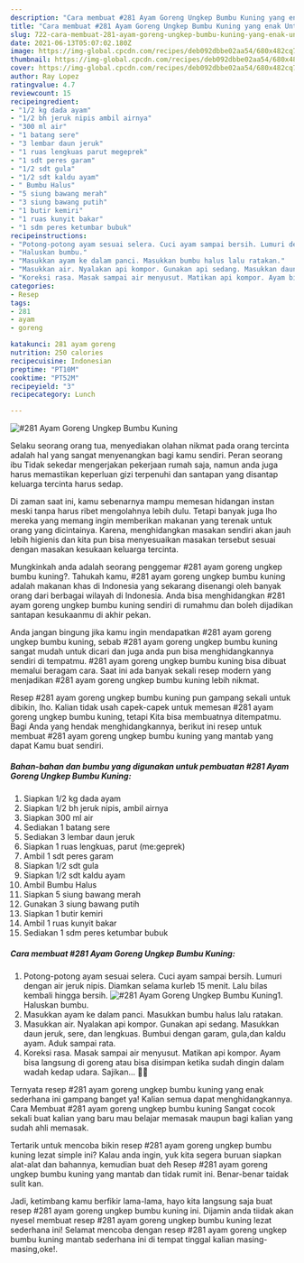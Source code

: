 ```yaml
---
description: "Cara membuat #281 Ayam Goreng Ungkep Bumbu Kuning yang enak Untuk Jualan"
title: "Cara membuat #281 Ayam Goreng Ungkep Bumbu Kuning yang enak Untuk Jualan"
slug: 722-cara-membuat-281-ayam-goreng-ungkep-bumbu-kuning-yang-enak-untuk-jualan
date: 2021-06-13T05:07:02.180Z
image: https://img-global.cpcdn.com/recipes/deb092dbbe02aa54/680x482cq70/281-ayam-goreng-ungkep-bumbu-kuning-foto-resep-utama.jpg
thumbnail: https://img-global.cpcdn.com/recipes/deb092dbbe02aa54/680x482cq70/281-ayam-goreng-ungkep-bumbu-kuning-foto-resep-utama.jpg
cover: https://img-global.cpcdn.com/recipes/deb092dbbe02aa54/680x482cq70/281-ayam-goreng-ungkep-bumbu-kuning-foto-resep-utama.jpg
author: Ray Lopez
ratingvalue: 4.7
reviewcount: 15
recipeingredient:
- "1/2 kg dada ayam"
- "1/2 bh jeruk nipis ambil airnya"
- "300 ml air"
- "1 batang sere"
- "3 lembar daun jeruk"
- "1 ruas lengkuas parut megeprek"
- "1 sdt peres garam"
- "1/2 sdt gula"
- "1/2 sdt kaldu ayam"
- " Bumbu Halus"
- "5 siung bawang merah"
- "3 siung bawang putih"
- "1 butir kemiri"
- "1 ruas kunyit bakar"
- "1 sdm peres ketumbar bubuk"
recipeinstructions:
- "Potong-potong ayam sesuai selera. Cuci ayam sampai bersih. Lumuri dengan air jeruk nipis. Diamkan selama kurleb 15 menit. Lalu bilas kembali hingga bersih."
- "Haluskan bumbu."
- "Masukkan ayam ke dalam panci. Masukkan bumbu halus lalu ratakan."
- "Masukkan air. Nyalakan api kompor. Gunakan api sedang. Masukkan daun jeruk, sere, dan lengkuas. Bumbui dengan garam, gula,dan kaldu ayam. Aduk sampai rata."
- "Koreksi rasa. Masak sampai air menyusut. Matikan api kompor. Ayam bisa langsung di goreng atau bisa disimpan ketika sudah dingin dalam wadah kedap udara. Sajikan... 👩‍🍳"
categories:
- Resep
tags:
- 281
- ayam
- goreng

katakunci: 281 ayam goreng 
nutrition: 250 calories
recipecuisine: Indonesian
preptime: "PT10M"
cooktime: "PT52M"
recipeyield: "3"
recipecategory: Lunch

---
```



![#281 Ayam Goreng Ungkep Bumbu Kuning](https://img-global.cpcdn.com/recipes/deb092dbbe02aa54/680x482cq70/281-ayam-goreng-ungkep-bumbu-kuning-foto-resep-utama.jpg)

Selaku seorang orang tua, menyediakan olahan nikmat pada orang tercinta adalah hal yang sangat menyenangkan bagi kamu sendiri. Peran seorang ibu Tidak sekedar mengerjakan pekerjaan rumah saja, namun anda juga harus memastikan keperluan gizi terpenuhi dan santapan yang disantap keluarga tercinta harus sedap.

Di zaman  saat ini, kamu sebenarnya mampu memesan hidangan instan meski tanpa harus ribet mengolahnya lebih dulu. Tetapi banyak juga lho mereka yang memang ingin memberikan makanan yang terenak untuk orang yang dicintainya. Karena, menghidangkan masakan sendiri akan jauh lebih higienis dan kita pun bisa menyesuaikan masakan tersebut sesuai dengan masakan kesukaan keluarga tercinta. 



Mungkinkah anda adalah seorang penggemar #281 ayam goreng ungkep bumbu kuning?. Tahukah kamu, #281 ayam goreng ungkep bumbu kuning adalah makanan khas di Indonesia yang sekarang disenangi oleh banyak orang dari berbagai wilayah di Indonesia. Anda bisa menghidangkan #281 ayam goreng ungkep bumbu kuning sendiri di rumahmu dan boleh dijadikan santapan kesukaanmu di akhir pekan.

Anda jangan bingung jika kamu ingin mendapatkan #281 ayam goreng ungkep bumbu kuning, sebab #281 ayam goreng ungkep bumbu kuning sangat mudah untuk dicari dan juga anda pun bisa menghidangkannya sendiri di tempatmu. #281 ayam goreng ungkep bumbu kuning bisa dibuat memalui beragam cara. Saat ini ada banyak sekali resep modern yang menjadikan #281 ayam goreng ungkep bumbu kuning lebih nikmat.

Resep #281 ayam goreng ungkep bumbu kuning pun gampang sekali untuk dibikin, lho. Kalian tidak usah capek-capek untuk memesan #281 ayam goreng ungkep bumbu kuning, tetapi Kita bisa membuatnya ditempatmu. Bagi Anda yang hendak menghidangkannya, berikut ini resep untuk membuat #281 ayam goreng ungkep bumbu kuning yang mantab yang dapat Kamu buat sendiri.

<!--inarticleads1-->

##### Bahan-bahan dan bumbu yang digunakan untuk pembuatan #281 Ayam Goreng Ungkep Bumbu Kuning:

1. Siapkan 1/2 kg dada ayam
1. Siapkan 1/2 bh jeruk nipis, ambil airnya
1. Siapkan 300 ml air
1. Sediakan 1 batang sere
1. Sediakan 3 lembar daun jeruk
1. Siapkan 1 ruas lengkuas, parut (me:geprek)
1. Ambil 1 sdt peres garam
1. Siapkan 1/2 sdt gula
1. Siapkan 1/2 sdt kaldu ayam
1. Ambil  Bumbu Halus
1. Siapkan 5 siung bawang merah
1. Gunakan 3 siung bawang putih
1. Siapkan 1 butir kemiri
1. Ambil 1 ruas kunyit bakar
1. Sediakan 1 sdm peres ketumbar bubuk




<!--inarticleads2-->

##### Cara membuat #281 Ayam Goreng Ungkep Bumbu Kuning:

1. Potong-potong ayam sesuai selera. Cuci ayam sampai bersih. Lumuri dengan air jeruk nipis. Diamkan selama kurleb 15 menit. Lalu bilas kembali hingga bersih.
<img src="https://img-global.cpcdn.com/steps/f14997b070939ef3/160x128cq70/281-ayam-goreng-ungkep-bumbu-kuning-langkah-memasak-1-foto.jpg" alt="#281 Ayam Goreng Ungkep Bumbu Kuning">1. Haluskan bumbu.
1. Masukkan ayam ke dalam panci. Masukkan bumbu halus lalu ratakan.
1. Masukkan air. Nyalakan api kompor. Gunakan api sedang. Masukkan daun jeruk, sere, dan lengkuas. Bumbui dengan garam, gula,dan kaldu ayam. Aduk sampai rata.
1. Koreksi rasa. Masak sampai air menyusut. Matikan api kompor. Ayam bisa langsung di goreng atau bisa disimpan ketika sudah dingin dalam wadah kedap udara. Sajikan... 👩‍🍳




Ternyata resep #281 ayam goreng ungkep bumbu kuning yang enak sederhana ini gampang banget ya! Kalian semua dapat menghidangkannya. Cara Membuat #281 ayam goreng ungkep bumbu kuning Sangat cocok sekali buat kalian yang baru mau belajar memasak maupun bagi kalian yang sudah ahli memasak.

Tertarik untuk mencoba bikin resep #281 ayam goreng ungkep bumbu kuning lezat simple ini? Kalau anda ingin, yuk kita segera buruan siapkan alat-alat dan bahannya, kemudian buat deh Resep #281 ayam goreng ungkep bumbu kuning yang mantab dan tidak rumit ini. Benar-benar taidak sulit kan. 

Jadi, ketimbang kamu berfikir lama-lama, hayo kita langsung saja buat resep #281 ayam goreng ungkep bumbu kuning ini. Dijamin anda tiidak akan nyesel membuat resep #281 ayam goreng ungkep bumbu kuning lezat sederhana ini! Selamat mencoba dengan resep #281 ayam goreng ungkep bumbu kuning mantab sederhana ini di tempat tinggal kalian masing-masing,oke!.

